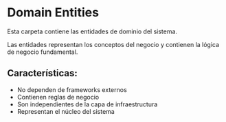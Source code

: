 # Domain Entities

Esta carpeta contiene las entidades de dominio del sistema.

Las entidades representan los conceptos del negocio y contienen la lógica de negocio fundamental.

## Características:
- No dependen de frameworks externos
- Contienen reglas de negocio
- Son independientes de la capa de infraestructura
- Representan el núcleo del sistema

